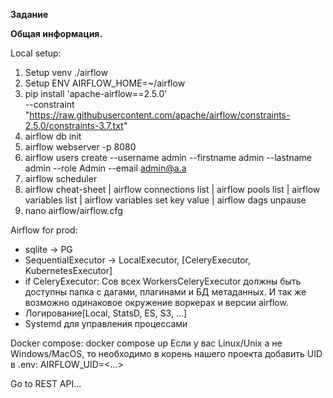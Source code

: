 **Задание**


**Общая информация.**

Local setup:
1. Setup venv ./airflow
2. Setup ENV AIRFLOW_HOME=~/airflow
3. pip install 'apache-airflow==2.5.0' \
 --constraint "https://raw.githubusercontent.com/apache/airflow/constraints-2.5.0/constraints-3.7.txt"
4. airflow db init
5. airflow webserver -p 8080
6. airflow users create --username admin --firstname admin --lastname admin --role Admin --email admin@a.a
7. airflow scheduler
8. airflow cheat-sheet | airflow connections list | airflow pools list | airflow variables list | airflow variables set key value | airflow dags unpause <dagname>
9. nano airflow/airflow.cfg

Airflow for prod:
- sqlite -> PG
- SequentialExecutor -> LocalExecutor, [CeleryExecutor, KubernetesExecutor]
- if CeleryExecutor: Сов всех WorkersCeleryExecutor должны быть доступны папка с дагами, плагинами и БД метаданных. 
  И так же возможно одинаковое окружение воркерах и версии airflow.  
- Логирование[Local, StatsD, ES, S3, ...]
- Systemd для управления процессами

Docker compose:
    docker compose up
Если у вас Linux/Unix а не Windows/MacOS, то необходимо в корень нашего проекта добавить UID в .env:
AIRFLOW_UID=<...>

Go to REST API...